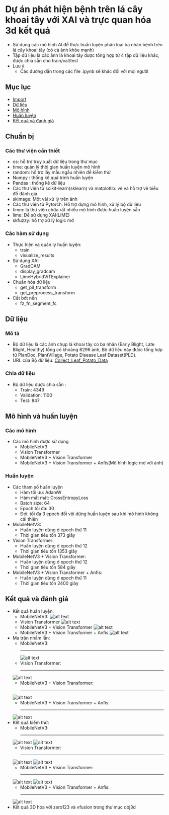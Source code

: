 # Dự án phát hiện bệnh trên lá cây khoai tây với XAI và trực quan hóa 3d kết quả
- Sử dụng các mô hình AI để thực huấn luyện phân loại ba nhãn bệnh trên lá cây khoai tây (có cả ảnh khỏe mạnh)
- Tập dữ liệu là các ảnh lá khoai tây được tổng hợp từ 4 tập dữ liệu khác, được chia sẵn cho train/val/test 
- Lưu ý
    - Các đường dẫn trong các file .ipynb sẽ khác đối với mọi người
## Mục lục
- [Import](#chuẩn-bị)
- [Dữ liệu](#dữ-liệu)
- [Mô hình](#mô-hình-và-huấn-luyện)
- [Huấn luyện](#huấn-luyện)
- [Kết quả và đánh giá](#kết-quả-và-đánh-giá)
## Chuẩn bị
### Các thư viện cần thiết
- os: hỗ trợ truy xuất dữ liệu trong thư mục
- time: quản lý thời gian huấn luyện mô hình
- random: hỗ trợ lấy mẫu ngẫu nhiên để kiểm thử
- Numpy : thống kê quá trình huấn luyện
- Pandas : thống kê dữ liệu
- Các thư viện từ scikit-learn(sklearn) và matplotlib: vẽ và hỗ trợ vẽ biểu đồ đánh giá
- skimage: Một vài xử lý trên ảnh
- Các thư viện từ Pytorch: Hổ trợ dựng mô hình, xử lý bộ dữ liệu
- timm: là thư viện chứa rất nhiều mô hình được huấn luyện sẵn
- lime: Để sử dụng XAI(LIME)
- skfuzzy: hỗ trợ xử lý logic mờ
### Các hàm sử dụng
- Thực hiện và quản lý huấn luyện:
    - train
    - visualize_results
- Sử dụng XAI
    - GradCAM
    - display_gradcam
    - LimeHybridViTExplainer
- Chuẩn hóa dữ liệu
    - get_pil_transform
    - get_preprocess_transform
- Cắt bớt nền
    - fz_fn_segment_fc
## Dữ liệu
### Mô tả
- Bộ dữ liệu là các ảnh chụp lá khoai tây có ba nhãn (Early Blight, Late Blight, Healthy) tổng có khoảng 6296 ảnh, Bộ dữ liệu này được tổng hợp từ PlanDoc, PlantVillage, Potato Disease Leaf Dataset(PLD).
- URL của Bộ dữ liệu: [Collect_Leaf_Potato_Data](https://www.kaggle.com/datasets/hunhphcc/collect-leaf-potato-data)
### Chia dữ liệu
- Bộ dữ liệu được chia sẵn :
    - Train: 4349
    - Validation: 1100
    - Test: 847
## Mô hình và huấn luyện
### Các mô hình
- Các mô hình được sử dụng
    - MobileNetV3
    - Vision Transformer
    - MobileNetV3 + Vision Transformer
    - MobileNetV3 + Vision Transformer + Anfis(Mô hình logic mờ với ảnh)
### Huấn luyện
- Các tham số huấn luyện
    - Hàm tối ưu: AdamW
    - Hàm mất mát: CrossEntropyLoss
    - Batch size: 64
    - Epoch tối đa: 30
    - Đợi: tối đa 3 epoch đối vội dừng huấn luyện sau khi mô hình không cải thiện
- MobileNetV3:
    - Huấn luyện dừng ở epoch thứ 11
    - Thời gian tiêu tốn 373 giây
- Vision Transformer:
    - Huấn luyện dừng ở epoch thứ 12
    - Thời gian tiêu tốn 1353 giây
- MobileNetV3 + Vision Transformer:
    - Huấn luyện dừng ở epoch thứ 12
    - Thời gian tiêu tốn 584 giây
- MobileNetV3 + Vision Transformer + Anfis:
    - Huấn luyện dừng ở epoch thứ 11
    - Thời gian tiêu tốn 2400 giây
## Kết quả và đánh giá
- Kết quả huấn luyện:
    - MobileNetV3:
    ![alt text](img/image-11.png)
    - Vision Transformer
    ![alt text](img/image-7.png)
    - MobileNetV3 + Vision Transformer
    ![alt text](img/image-3.png)
    - MobileNetV3 + Vision Transformer + Anfis
    ![alt text](img/image.png)
- Ma trận nhầm lẫn:
    - MobileNetV3:
      ***
      ![alt text](img/image-12.png)
    - Vision Transformer:
      ***
    ![alt text](img/image-8.png)
    - MobileNetV3 + Vision Transformer:
      ***
    ![alt text](img/image-4.png)
    - MobileNetV3 + Vision Transformer + Anfis:
      ***
    ![alt text](img/image-1.png)
- Kết quả kiểm thử:
    - MobileNetV3:
      ***
    ![alt text](img/image-13.png)
    ![alt text](img/image-14.png)
    - Vision Transformer:
      ***
    ![alt text](img/image-9.png)
    ![alt text](img/image-10.png)
    - MobileNetV3 + Vision Transformer:
      ***
    ![alt text](img/image-6.png)
    ![alt text](img/image-5.png)
    - MobileNetV3 + Vision Transformer + Anfis:
      ***
    ![alt text](img/image-2.png)
- Kết quả 3D hóa với zero123 và vfusion trong thư mục obj3d
    
    
